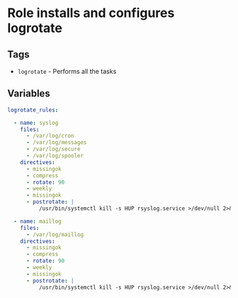 # Role installs and configures logrotate

## Tags

* `logrotate` - Performs all the tasks

## Variables

```yaml
logrotate_rules:

  - name: syslog
    files:
      - /var/log/cron
      - /var/log/messages
      - /var/log/secure
      - /var/log/spooler
    directives:
      - missingok
      - compress
      - rotate: 90
      - weekly
      - missingok
      - postrotate: |
          /usr/bin/systemctl kill -s HUP rsyslog.service >/dev/null 2>&1 || true

  - name: maillog
    files:
      - /var/log/maillog
    directives:
      - missingok
      - compress
      - rotate: 90
      - weekly
      - missingok
      - postrotate: |
          /usr/bin/systemctl kill -s HUP rsyslog.service >/dev/null 2>&1 || true

```
